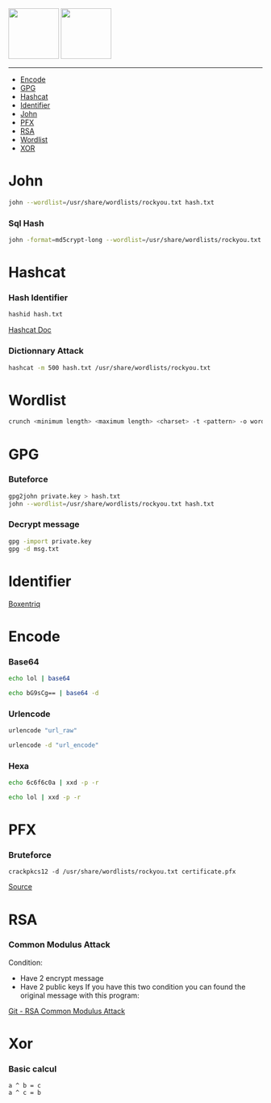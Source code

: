 <img height="100px" src="https://user-images.githubusercontent.com/28403617/172729232-8776bd23-cf16-48cd-96fa-2fdc4aa0ef8c.svg#gh-dark-mode-only" />
<img height="100px" src="https://user-images.githubusercontent.com/28403617/172729236-3578e657-e8a0-4cb8-be7a-0daecfbbd77b.svg#gh-light-mode-only" />

---

- [Encode](#encode)
- [GPG](#gpg)
- [Hashcat](#hashcat)
- [Identifier](#identifier)
- [John](#john)
- [PFX](#pfx)
- [RSA](#rsa)
- [Wordlist](#wordlist)
- [XOR](#xor)


# John
```bash
john --wordlist=/usr/share/wordlists/rockyou.txt hash.txt
```

### Sql Hash
```bash
john -format=md5crypt-long --wordlist=/usr/share/wordlists/rockyou.txt hash.txt
```

# Hashcat
### Hash Identifier
```bash
hashid hash.txt
```
[Hashcat Doc](https://hashcat.net/wiki/doku.php?id=example_hashes)

### Dictionnary Attack
```bash
hashcat -m 500 hash.txt /usr/share/wordlists/rockyou.txt
```

# Wordlist
```bash
crunch <minimum length> <maximum length> <charset> -t <pattern> -o wordlist.lst
```

# GPG
### Buteforce
```bash
gpg2john private.key > hash.txt
john --wordlist=/usr/share/wordlists/rockyou.txt hash.txt
```

### Decrypt message
```bash
gpg -import private.key
gpg -d msg.txt
```

# Identifier
[Boxentriq](https://www.boxentriq.com/code-breaking/cipher-identifier)

# Encode
### Base64
```bash
echo lol | base64
```
```bash
echo bG9sCg== | base64 -d
```

### Urlencode
```bash
urlencode "url_raw"
```
```bash
urlencode -d "url_encode"
```

### Hexa
```bash
echo 6c6f6c0a | xxd -p -r
```
```bash
echo lol | xxd -p -r
```

# PFX
### Bruteforce
```
crackpkcs12 -d /usr/share/wordlists/rockyou.txt certificate.pfx
```
[Source](https://github.com/crackpkcs12/crackpkcs12)

# RSA
### Common Modulus Attack
Condition:
- Have 2 encrypt message
- Have 2 public keys
If you have this two condition you can found the original message with this program:

[Git - RSA Common Modulus Attack](https://github.com/HexPandaa/RSA-Common-Modulus-Attack)

# Xor
### Basic calcul
```
a ^ b = c
a ^ c = b
```
